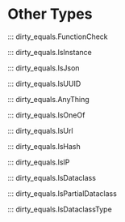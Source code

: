 # Other Types

::: dirty_equals.FunctionCheck

::: dirty_equals.IsInstance

::: dirty_equals.IsJson

::: dirty_equals.IsUUID

::: dirty_equals.AnyThing

::: dirty_equals.IsOneOf

::: dirty_equals.IsUrl

::: dirty_equals.IsHash

::: dirty_equals.IsIP

::: dirty_equals.IsDataclass

::: dirty_equals.IsPartialDataclass

::: dirty_equals.IsDataclassType
